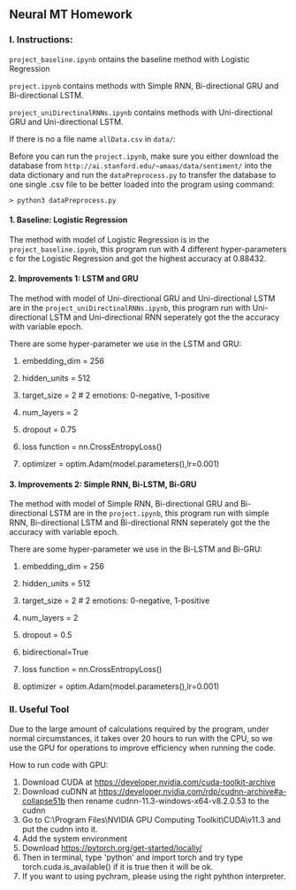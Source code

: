 ## Neural MT Homework

### I. Instructions:
`project_baseline.ipynb` ontains the baseline method with Logistic Regression

`project.ipynb` contains methods with Simple RNN, Bi-directional GRU and Bi-directional LSTM. 

`project_uniDirectinalRNNs.ipynb` contains methods with Uni-directional GRU and Uni-directional LSTM.

If there is no a file name `allData.csv` in `data/`:

Before you can run the `project.ipynb`, make sure you either download 
the database from `http://ai.stanford.edu/~amaas/data/sentiment/` into
the data dictionary and run the `dataPreprocess.py` to transfer the 
database to one single .csv file to be better loaded into the program
using command:

    > python3 dataPreprocess.py


#### 1. Baseline: Logistic Regression

The method with model of Logistic Regression is in the `project_baseline.ipynb`, this program run with 4 different hyper-parameters c for the Logistic Regression and got the highest accuracy at 0.88432.

#### 2. Improvements 1: LSTM and GRU

The method with model of Uni-directional GRU and Uni-directional LSTM are in the `project_uniDirectinalRNNs.ipynb`, this program run with Uni-directional LSTM and Uni-directional RNN seperately got the the accuracy with variable epoch.

There are some hyper-parameter we use in the LSTM and GRU:

1. embedding_dim = 256

2. hidden_units = 512

3. target_size = 2   # 2 emotions: 0-negative, 1-positive

4. num_layers = 2

5. dropout = 0.75

6. loss function = nn.CrossEntropyLoss()

7. optimizer = optim.Adam(model.parameters(),lr=0.001)


#### 3. Improvements 2: Simple RNN, Bi-LSTM, Bi-GRU

The method with model of Simple RNN, Bi-directional GRU and Bi-directional LSTM are in the `project.ipynb`, this program run with simple RNN, Bi-directional LSTM and Bi-directional RNN seperately got the the accuracy with variable epoch.

There are some hyper-parameter we use in the Bi-LSTM and Bi-GRU:

1. embedding_dim = 256

2. hidden_units = 512

3. target_size = 2   # 2 emotions: 0-negative, 1-positive

4. num_layers = 2

5. dropout = 0.5

6. bidirectional=True

7. loss function = nn.CrossEntropyLoss()

8. optimizer = optim.Adam(model.parameters(),lr=0.001)


### II. Useful Tool

Due to the large amount of calculations required by the program, under normal circumstances, 
it takes over 20 hours to run with the CPU, so we use the GPU for operations to improve 
efficiency when running the code.

How to run code with GPU:

1. Download CUDA at https://developer.nvidia.com/cuda-toolkit-archive
2. Download cuDNN at https://developer.nvidia.com/rdp/cudnn-archive#a-collapse51b then rename cudnn-11.3-windows-x64-v8.2.0.53 to the cudnn
3. Go to C:\Program Files\NVIDIA GPU Computing Toolkit\CUDA\v11.3 and put the cudnn into it.
4. Add the system environment 
5. Download https://pytorch.org/get-started/locally/ 
6. Then in terminal, type 'python' and import torch and try type torch.cuda.is_available() if it is true then it will be ok.
7. If you want to using pychram, please using the right pyhthon interpreter.

